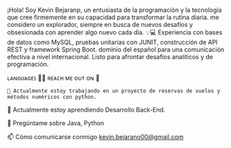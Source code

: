 ¡Hola! Soy Kevin Bejaranp, un entusiasta de la programación y la tecnología que cree firmemente en su capacidad para transformar la rutina diaria. me considero un explorador, siempre en busca de nuevos desafíos y obsesionada con aprender algo nuevo cada día. 💡💻 Experiencia con bases de datos como MySQL, pruebas unitarias con JUNIT, construcción de API REST y framework Spring Boot. dominio del español para una comunicación efectiva a nivel internacional. Listo para afrontar desafíos analíticos y de programación.


ʟᴀɴɢᴜᴀɢᴇꜱ 👩‍💻	ʀᴇᴀᴄʜ ᴍᴇ ᴏᴜᴛ ᴏɴ 📱
 
   
 	  


    🔭 Actualmente estoy trabajando en un proyecto de reservas de vuelos y métodos numéricos con python.

🌱 Actualmente estoy aprendiendo Desarrollo Back-End.

💬 Pregúntame sobre Java, Python

📫 Cómo comunicarse conmigo kevin.bejarano00@gmail.com
